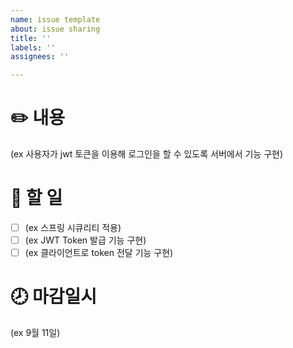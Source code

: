```yaml
---
name: issue template
about: issue sharing
title: ''
labels: ''
assignees: ''

---
```


# ✏️ 내용
(ex 사용자가 jwt 토큰을 이용해 로그인을 할 수 있도록 서버에서 기능 구현)

# 📄 할 일
- [ ] (ex 스프링 시큐리티 적용)
- [ ] (ex JWT Token 발급 기능 구현)
- [ ] (ex 클라이언트로 token 전달 기능 구현)

# 🕗 마감일시
(ex 9월 11일)
